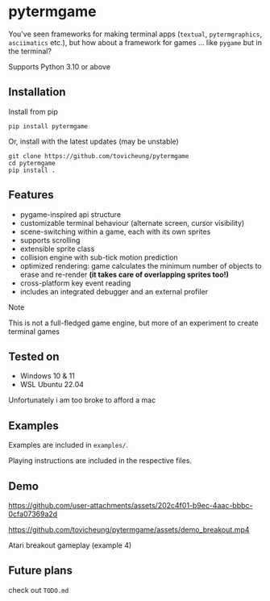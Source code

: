 # pytermgame

You've seen frameworks for making terminal apps (`textual`, `pytermgraphics`, `asciimatics` etc.), but how about a framework for games ... like `pygame` but in the terminal?

Supports Python 3.10 or above

## Installation
Install from pip

```
pip install pytermgame
```

Or, install with the latest updates (may be unstable)

```
git clone https://github.com/tovicheung/pytermgame
cd pytermgame
pip install .
```

## Features
- pygame-inspired api structure
- customizable terminal behaviour (alternate screen, cursor visibility)
- scene-switching within a game, each with its own sprites
- supports scrolling
- extensible sprite class
- collision engine with sub-tick motion prediction
- optimized rendering: game calculates the minimum number of objects to erase and re-render **(it takes care of overlapping sprites too!)**
- cross-platform key event reading
- includes an integrated debugger and an external profiler

> [!NOTE]
> This is not a full-fledged game engine, but more of an experiment to create terminal games

## Tested on
- Windows 10 & 11
- WSL Ubuntu 22.04

Unfortunately i am too broke to afford a mac

## Examples
Examples are included in `examples/`.

Playing instructions are included in the respective files.

## Demo

https://github.com/user-attachments/assets/202c4f01-b9ec-4aac-bbbc-0cfa07369a2d

https://github.com/tovicheung/pytermgame/assets/demo_breakout.mp4

Atari breakout gameplay (example 4)

## Future plans
check out `TODO.md`
